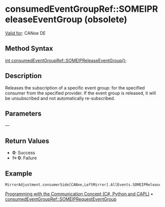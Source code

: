# consumedEventGroupRef::SOMEIPReleaseEventGroup (obsolete)

[Valid for](../../../Shared/FeatureAvailability.md): CANoe DE

## Method Syntax

[int consumedEventGroupRef::SOMEIPReleaseEventGroup();](../../../Shared/CAPL/General/ClassesAndObjects.md)

## Description

Releases the subscription of a specific event group: for the specified consumer from the specified provider. If the event group is released, it will be unsubscribed and not automatically re-subscribed.

## Parameters

—

## Return Values

- **0**: Success
- **!= 0**: Failure

## Example

```plaintext
MirrorAdjustment.consumerSide[CANoe,LeftMirror].AllEvents.SOMEIPReleaseEventGroup();
```

[Programming with the Communication Concept (C#, Python and CAPL)](../../../CANoeCANalyzer/CommunicationConcept/Programming/CCP.md) • [consumedEventGroupRef::SOMEIPRequestEventGroup](CAPLfunctionConsumedEventGroupRefSOMEIPRequestEventGroup.md)
